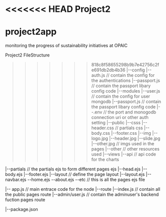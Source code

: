 <<<<<<< HEAD
Project2 
=======
# project2app
monitoring the progress of  sustainability initiatives at OPAIC


Project2  FileStructure
>>>>>>> 818c8f58655298b9b7e42756c2fe691db2db4b36
|--config
 |--auth.js                 // contain the config for the authentications 
 |--passport.js            // contain the passport libary config code 
|--modules
 |--user.js                // contain the config for user mongodb
 |--passport.js            // contain the passport libary config code 
|--.env                     // the port and monogodb connection uri or other auth setting
|--public
  |--csss
     |--header.css            // partials css
     |--body.css
     |--footer.css
  |--img
     |--logo.jpg
     |--header.jpg
     |--slide.jpg 
     |--other.jpg                  // imgs used in the pages
  |--other                        // other resources used 
|--views
  |--api                         // api code for the charts       
   
  |--partials            // the partials ejs to form different pages ejs 
     |--head.ejs
     |--body.ejs
     |--footer.ejs 
   |--layout            // define the page layout 
     |--layout.ejs
     |--navbar.ejs
   --home.ejs
   --about.ejs
   --etc                  // this is all the pages ejs file
   
|-- app.js                // main entrace code for the node 
|--route
 |--index.js              // contain all the public pages route 
 |--admin/user.js         // contain the adminuser's backend fuction pages route

|--package.json

